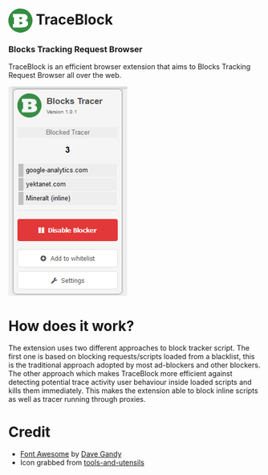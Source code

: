 # <img src="/icons/icon1.png" align="absmiddle"> TraceBlock

### Blocks Tracking Request Browser

TraceBlock is an efficient browser extension that aims to Blocks Tracking Request Browser all over the web.


![Alt text](/screenshot.jpg)

# How does it work?
The extension uses two different approaches to block tracker script. The first one is based on blocking requests/scripts loaded from a blacklist, this is the traditional approach adopted by most ad-blockers and other blockers. The other approach which makes TraceBlock more efficient against detecting potential trace activity user behaviour inside loaded scripts and kills them immediately. This makes the extension able to block inline scripts as well as tracer running through proxies.

# Credit
- [Font Awesome](http://fontawesome.io/) by [Dave Gandy](https://github.com/davegandy)
- Icon grabbed from [tools-and-utensils](https://www.shareicon.net/author/tools-and-utensils)


